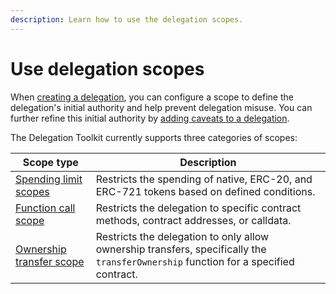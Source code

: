 ```yaml
---
description: Learn how to use the delegation scopes.
---
```


# Use delegation scopes

When [creating a delegation](../execute-on-smart-accounts-behalf.md), you can configure a scope to define the delegation's initial authority and help prevent delegation misuse.
You can further refine this initial authority by [adding caveats to a delegation](../restrict-delegation.md).

The Delegation Toolkit currently supports three categories of scopes:

| Scope type | Description |
|------------|-------------|
| [Spending limit scopes](spending-limit.md) | Restricts the spending of native, ERC-20, and ERC-721 tokens based on defined conditions. |
| [Function call scope](function-call.md) | Restricts the delegation to specific contract methods, contract addresses, or calldata. |
| [Ownership transfer scope](owernship-transfer.md) | Restricts the delegation to only allow ownership transfers, specifically the `transferOwnership` function for a specified contract. |